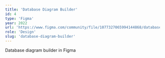 ```yaml
---
title: 'Database Diagram Builder'
id: 4
type: 'Figma'
year: 2022
url: 'https://www.figma.com/community/file/1077327065994144868/database-diagram-builder'
role: 'Design'
slug: 'database-diagram-builder'
---
```

Database diagram builder in Figma